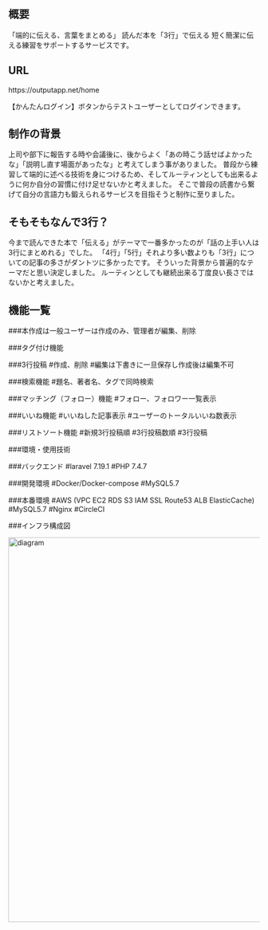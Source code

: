 

<h2>概要</h2>

「端的に伝える、言葉をまとめる」
読んだ本を「3行」で伝える
短く簡潔に伝える練習をサポートするサービスです。


<h2>URL</h2>
https://outputapp.net/home

【かんたんログイン】ボタンからテストユーザーとしてログインできます。


<h2>制作の背景</h2>

上司や部下に報告する時や会議後に、後からよく「あの時こう話せばよかったな」「説明し直す場面があったな」と考えてしまう事がありました。
普段から練習して端的に述べる技術を身につけるため、そしてルーティンとしても出来るように何か自分の習慣に付け足せないかと考えました。
そこで普段の読書から繋げて自分の言語力も鍛えられるサービスを目指そうと制作に至りました。


<h2>そもそもなんで3行？</h2>

今まで読んできた本で「伝える」がテーマで一番多かったのが「話の上手い人は3行にまとめれる」でした。
「4行」「5行」それより多い数よりも「3行」についての記事の多さがダントツに多かったです。
そういった背景から普遍的なテーマだと思い決定しました。
ルーティンとしても継続出来る丁度良い長さではないかと考えました。


<h2>機能一覧</h2>

###本作成は一般ユーザーは作成のみ、管理者が編集、削除

###タグ付け機能

###3行投稿
    #作成、削除
    #編集は下書きに一旦保存し作成後は編集不可

###検索機能
    #題名、著者名、タグで同時検索

###マッチング（フォロー）機能
    #フォロー、フォロワー一覧表示

###いいね機能
    #いいねした記事表示
    #ユーザーのトータルいいね数表示

###リストソート機能
    #新規3行投稿順
    #3行投稿数順
    #3行投稿

###環境・使用技術

###バックエンド
    #laravel 7.19.1
    #PHP 7.4.7

###開発環境
    #Docker/Docker-compose
    #MySQL5.7

###本番環境
    #AWS (VPC EC2 RDS S3 IAM SSL Route53 ALB ElasticCache)
    #MySQL5.7
    #Nginx
    #CircleCI


###インフラ構成図

<img width="772" alt="diagram" src="https://user-images.githubusercontent.com/59156545/91533966-b95e3780-e94b-11ea-9324-021ae26bb037.png">


